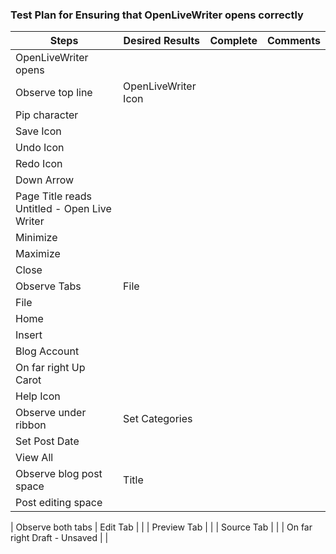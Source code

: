 ### Test Plan for Ensuring that OpenLiveWriter opens correctly
Steps                 | Desired Results                | Complete | Comments
----------------------|--------------------------------|----------| --------
OpenLiveWriter opens |  |   |
Observe top line  | OpenLiveWriter Icon |      |
  | Pip character  |   |
  | Save Icon | |
  | Undo Icon |  |  
  | Redo Icon |  |
  | Down Arrow |  |
  | Page Title reads Untitled - Open Live Writer |  |
  | Minimize |  |
  | Maximize |  |
  | Close |  |
 Observe Tabs | File |  |
  | File |  |
  | Home |  |
  | Insert | | 
  | Blog Account |   |
  | On far right Up Carot | | 
  | Help Icon | |
 Observe under ribbon | Set Categories | | 
  | Set Post Date |  |
  | View All    |  |
 Observe blog post space | Title |  |
  | Post editing space | |
  | 
 Observe both tabs |  Edit Tab | | 
  | Preview Tab | |
  | Source Tab | |
  | On far right  Draft - Unsaved |  |
